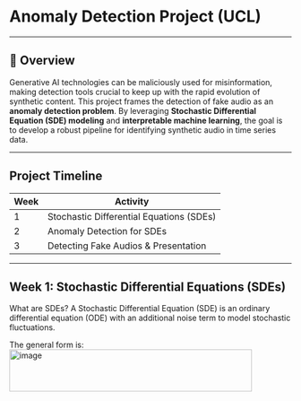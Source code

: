 # Anomaly Detection Project (UCL)
---

## 📌 Overview

Generative AI technologies can be maliciously used for misinformation, making detection tools crucial to keep up with the rapid evolution of synthetic content. This project frames the detection of fake audio as an **anomaly detection problem**. By leveraging **Stochastic Differential Equation (SDE) modeling** and **interpretable machine learning**, the goal is to develop a robust pipeline for identifying synthetic audio in time series data.

---

## Project Timeline

| Week | Activity |
|------|----------|
| 1    | Stochastic Differential Equations (SDEs) |
| 2    | Anomaly Detection for SDEs |
| 3    | Detecting Fake Audios & Presentation |

---

## Week 1: Stochastic Differential Equations (SDEs)

What are SDEs?
A Stochastic Differential Equation (SDE) is an ordinary differential equation (ODE) with an additional noise term to model stochastic fluctuations.

The general form is:
<img width="433" height="75" alt="image" src="https://github.com/user-attachments/assets/ec1ab037-614d-44b0-aeb3-90773316086d" />
